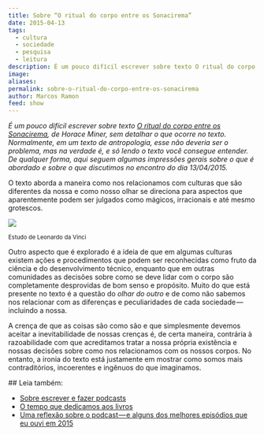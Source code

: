 ```yaml
---
title: Sobre “O ritual do corpo entre os Sonacirema”
date: 2015-04-13
tags:
  - cultura
  - sociedade
  - pesquisa
  - leitura
description: É um pouco difícil escrever sobre texto O ritual do corpo entre os Sonacirema, de Horace Miner, sem detalhar o que ocorre no texto…
image: 
aliases: 
permalink: sobre-o-ritual-do-corpo-entre-os-sonacirema
author: Marcos Ramon
feed: show
---
```

_É um pouco difícil escrever sobre texto_ [_O ritual do corpo entre os Sonacirema_](https://www.dropbox.com/s/p86muv3tpvs3bvk/MINNER_Horace%20-%20O%20Ritual%20do%20Corpo%20entre%20os%20Sonacirema.pdf?dl=0)_, de Horace Miner, sem detalhar o que ocorre no texto. Normalmente, em um texto de antropologia, esse não deveria ser o problema, mas na verdade é, e só lendo o texto você consegue entender. De qualquer forma, aqui seguem algumas impressões gerais sobre o que é abordado e sobre o que discutimos no encontro do dia 13/04/2015._

O texto aborda a maneira como nos relacionamos com culturas que são diferentes da nossa e como nosso olhar se direciona para aspectos que aparentemente podem ser julgados como mágicos, irracionais e até mesmo grotescos.

<img src="/assets/img/sobre-“o-ritual-do-corpo-entre-os-sonacirema”-medium.jpeg">

<small>Estudo de Leonardo da Vinci</small>

Outro aspecto que é explorado é a ideia de que em algumas culturas existem ações e procedimentos que podem ser reconhecidas como fruto da ciência e do desenvolvimento técnico, enquanto que em outras comunidades as decisões sobre como se deve lidar com o corpo são completamente desprovidas de bom senso e propósito. Muito do que está presente no texto é a questão do _olhar do outro_ e de como não sabemos nos relacionar com as diferenças e peculiaridades de cada sociedade — incluindo a nossa.

A crença de que as coisas são como são e que simplesmente devemos aceitar a inevitabilidade de nossas crenças é, de certa maneira, contrária à razoabilidade com que acreditamos tratar a nossa própria existência e nossas decisões sobre como nos relacionamos com os nossos corpos. No entanto, a ironia do texto está justamente em mostrar como somos mais contraditórios, incoerentes e ingênuos do que imaginamos.


<div class="leia-tambem" markdown="1">
## Leia também:

- <a href="/sobre-escrever-e-fazer-podcasts">Sobre escrever e fazer podcasts</a>
- <a href="/o-tempo-que-dedicamos-aos-livros">O tempo que dedicamos aos livros</a>
- <a href="/uma-reflexao-sobre-o-podcast-e-alguns-dos-melhores-episodios-que-eu-ouvi-em-2015">Uma reflexão sobre o podcast — e alguns dos melhores episódios que eu ouvi em 2015</a>
</div>